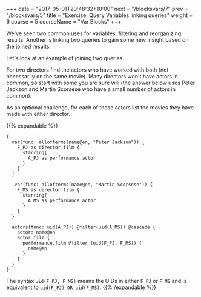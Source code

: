+++
date = "2017-05-01T20:48:32+10:00"
next = "/blocksvars/7"
prev = "/blocksvars/5"
title = "Exercise: Query Variables linking queries"
weight = 6
course = 5
courseName = "Var Blocks"
+++

We've seen two common uses for variables: filtering and reorganizing results.
Another is linking two queries to gain some new insight based on the joined
results.

Let's look at an example of joining two queries.

For two directors find the actors who have worked with both (not necessarily on
the same movie). Many directors won't have actors in common, so start with some
you are sure will (the answer below uses Peter Jackson and Martin Scorsese who
have a small number of actors in common).

As an optional challenge, for each of those actors list the movies they have
made with either director.

{{% expandable %}}

```
{
  var(func: allofterms(name@en, "Peter Jackson")) {
    F_PJ as director.film {
      starring{
        A_PJ as performance.actor
      }
    }
  }

   var(func: allofterms(name@en, "Martin Scorsese")) {
    F_MS as director.film {
      starring{
        A_MS as performance.actor
      }
    }
  }

  actors(func: uid(A_PJ)) @filter(uid(A_MS)) @cascade {
    actor: name@en
    actor.film {
      performance.film @filter (uid(F_PJ, F_MS)) {
      	name@en
      }
    }
  }
}
```

The syntax `uid(F_PJ, F_MS)` means the UIDs in either `F_PJ` or `F_MS` and is
equivalent to `uid(F_PJ) OR uid(F_MS)`. {{% /expandable %}}

